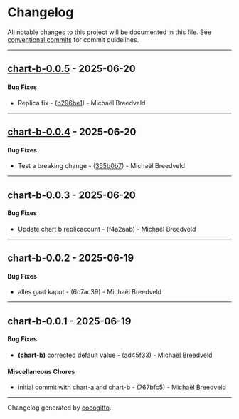 # Changelog
All notable changes to this project will be documented in this file. See [conventional commits](https://www.conventionalcommits.org/) for commit guidelines.

- - -
## [chart-b-0.0.5](https://github.com/rbel-io/helm-cog-demo/compare/b296be1d9b277d97683fa12bc84768da2a38fd00..chart-b-0.0.5) - 2025-06-20
#### Bug Fixes
- Replica fix - ([b296be1](https://github.com/rbel-io/helm-cog-demo/commit/b296be1d9b277d97683fa12bc84768da2a38fd00)) - Michaël Breedveld

- - -

## [chart-b-0.0.4](https://github.com/rbel-io/helm-cog-demo/compare/355b0b775c501b353c2a3f3db3c061a7d4d8a7b1..chart-b-0.0.4) - 2025-06-20
#### Bug Fixes
- Test a breaking change - ([355b0b7](https://github.com/rbel-io/helm-cog-demo/commit/355b0b775c501b353c2a3f3db3c061a7d4d8a7b1)) - Michaël Breedveld

- - -

## chart-b-0.0.3 - 2025-06-20
#### Bug Fixes
- Update chart b replicacount - (f4a2aab) - Michaël Breedveld

- - -

## chart-b-0.0.2 - 2025-06-19
#### Bug Fixes
- alles gaat kapot - (6c7ac39) - Michaël Breedveld

- - -

## chart-b-0.0.1 - 2025-06-19
#### Bug Fixes
- **(chart-b)** corrected default value - (ad45f33) - Michaël Breedveld
#### Miscellaneous Chores
- initial commit with chart-a and chart-b - (767bfc5) - Michaël Breedveld

- - -

Changelog generated by [cocogitto](https://github.com/cocogitto/cocogitto).